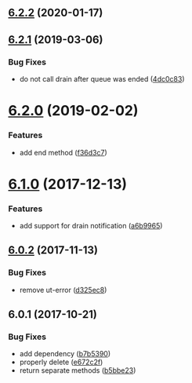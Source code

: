 ## [6.2.2](https://github.com/softwaregroup-bg/ut-queue/compare/v6.2.1...v6.2.2) (2020-01-17)



## [6.2.1](https://github.com/softwaregroup-bg/ut-queue/compare/v6.2.0...v6.2.1) (2019-03-06)


### Bug Fixes

* do not call drain after queue was ended ([4dc0c83](https://github.com/softwaregroup-bg/ut-queue/commit/4dc0c83))



# [6.2.0](https://github.com/softwaregroup-bg/ut-queue/compare/v6.1.0...v6.2.0) (2019-02-02)


### Features

* add end method ([f36d3c7](https://github.com/softwaregroup-bg/ut-queue/commit/f36d3c7))



<a name="6.1.0"></a>
# [6.1.0](https://github.com/softwaregroup-bg/ut-queue/compare/v6.0.2...v6.1.0) (2017-12-13)


### Features

* add support for drain notification ([a6b9965](https://github.com/softwaregroup-bg/ut-queue/commit/a6b9965))



<a name="6.0.2"></a>
## [6.0.2](https://github.com/softwaregroup-bg/ut-queue/compare/v6.0.1...v6.0.2) (2017-11-13)


### Bug Fixes

* remove ut-error ([d325ec8](https://github.com/softwaregroup-bg/ut-queue/commit/d325ec8))



<a name="6.0.1"></a>
## 6.0.1 (2017-10-21)


### Bug Fixes

* add dependency ([b7b5390](https://github.com/softwaregroup-bg/ut-queue/commit/b7b5390))
* properly delete ([e672c2f](https://github.com/softwaregroup-bg/ut-queue/commit/e672c2f))
* return separate methods ([b5bbe23](https://github.com/softwaregroup-bg/ut-queue/commit/b5bbe23))



